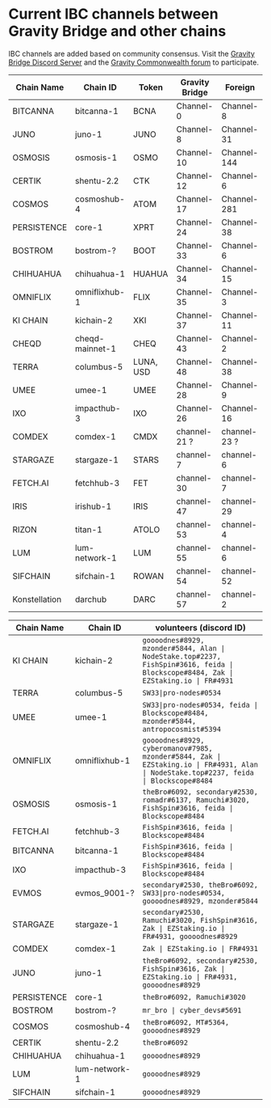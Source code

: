 # Current IBC channels between Gravity Bridge and other chains

IBC channels are added based on community consensus. Visit the [Gravity Bridge Discord Server](https://discord.gg/d3DshmHpXA) and the [Gravity Commonwealth forum](https://commonwealth.im/gravity-bridge) to participate.

| Chain Name | Chain ID | Token | Gravity Bridge  | Foreign |
| ---------- | -------- | ----- | --------------- | ------- |
| BITCANNA | bitcanna-1 | BCNA | Channel-0 | Channel-8 |
| JUNO | juno-1 | JUNO | Channel-8 | Channel-31 |
| OSMOSIS | osmosis-1 | OSMO | Channel-10  | Channel-144  |
| CERTIK | shentu-2.2 | CTK | Channel-12 | Channel-6 |
| COSMOS | cosmoshub-4 | ATOM | Channel-17 | Channel-281 |
| PERSISTENCE | core-1 | XPRT | Channel-24 | Channel-38 |
| BOSTROM | bostrom-? | BOOT | Channel-33 | Channel-6 |
| CHIHUAHUA | chihuahua-1 | HUAHUA | Channel-34 | Channel-15 |
| OMNIFLIX | omniflixhub-1 | FLIX | Channel-35 | Channel-3 |
| KI CHAIN | kichain-2 | XKI | Channel-37 | Channel-11 |
| CHEQD | cheqd-mainnet-1 | CHEQ | Channel-43 | Channel-2 |
| TERRA | columbus-5 | LUNA, USD | Channel-48 | Channel-38 |
| UMEE | umee-1 | UMEE | Channel-28 | Channel-9 |
| IXO | impacthub-3 | IXO | Channel-26 | Channel-16 |
| COMDEX | comdex-1 | CMDX | channel-21 ?| channel-23 ?|
| STARGAZE | stargaze-1 | STARS | channel-7 | channel-6 |
| FETCH.AI | fetchhub-3 | FET | channel-30 | channel-7 |
| IRIS | irishub-1 | IRIS | channel-47 | channel-29 |
| RIZON | titan-1 | ATOLO | channel-53 | channel-4 |
| LUM | lum-network-1 | LUM | channel-55 | channel-6 |
| SIFCHAIN |  sifchain-1 | ROWAN | channel-54 | channel-52 |
| Konstellation |  darchub | DARC | channel-57 | channel-2 |

| Chain Name | Chain ID | volunteers (discord ID)  |
| ---------- | -------- | ---------- |
| KI CHAIN | kichain-2 | ```goooodnes#8929, mzonder#5844, Alan \| NodeStake.top#2237, FishSpin#3616, feida \| Blockscope#8484, Zak \| EZStaking.io \| FR#4931``` |
| TERRA | columbus-5 | ```SW33\|pro-nodes#0534``` |
| UMEE | umee-1 | ```SW33\|pro-nodes#0534, feida \| Blockscope#8484, mzonder#5844, antropocosmist#5394``` |
| OMNIFLIX | omniflixhub-1 | ```goooodnes#8929, cyberomanov#7985, mzonder#5844, Zak \| EZStaking.io \| FR#4931, Alan \| NodeStake.top#2237, feida \| Blockscope#8484``` |
| OSMOSIS | osmosis-1 | ```theBro#6092, secondary#2530, romadr#6137, Ramuchi#3020, FishSpin#3616, feida \| Blockscope#8484```  |
| FETCH.AI | fetchhub-3 | ```FishSpin#3616, feida \| Blockscope#8484``` |
| BITCANNA | bitcanna-1 | ```FishSpin#3616, feida \| Blockscope#8484``` |
| IXO | impacthub-3 | ```FishSpin#3616, feida \| Blockscope#8484``` |
| EVMOS | evmos_9001-?| ```secondary#2530, theBro#6092, SW33\|pro-nodes#0534, goooodnes#8929, mzonder#5844``` |
| STARGAZE | stargaze-1 | ```secondary#2530, Ramuchi#3020, FishSpin#3616, Zak \| EZStaking.io \| FR#4931, goooodnes#8929``` |
| COMDEX | comdex-1 | ```Zak \| EZStaking.io \| FR#4931``` |
| JUNO | juno-1 | ```theBro#6092, secondary#2530, FishSpin#3616, Zak \| EZStaking.io \| FR#4931, goooodnes#8929``` |
| PERSISTENCE | core-1 | ```theBro#6092, Ramuchi#3020``` |
| BOSTROM | bostrom-? | ```mr_bro \| cyber_devs#5691``` |
| COSMOS | cosmoshub-4 | ```theBro#6092, MT#5364, goooodnes#8929``` |
| CERTIK | shentu-2.2 | ```theBro#6092``` |
| CHIHUAHUA | chihuahua-1 | ```goooodnes#8929``` |
| LUM | lum-network-1 | ```goooodnes#8929``` |
| SIFCHAIN | sifchain-1 | ```goooodnes#8929``` |
